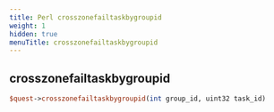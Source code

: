 ```yaml
---
title: Perl crosszonefailtaskbygroupid
weight: 1
hidden: true
menuTitle: crosszonefailtaskbygroupid
---
```

## crosszonefailtaskbygroupid
```perl
$quest->crosszonefailtaskbygroupid(int group_id, uint32 task_id)
```